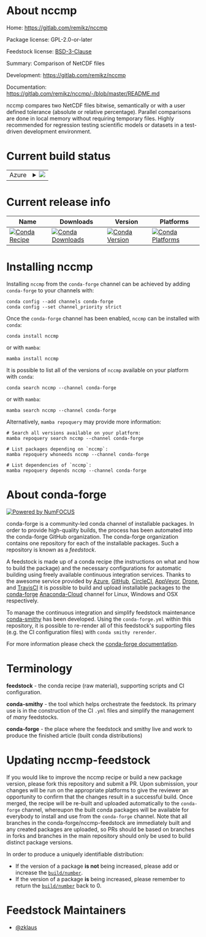 About nccmp
===========

Home: https://gitlab.com/remikz/nccmp

Package license: GPL-2.0-or-later

Feedstock license: [BSD-3-Clause](https://github.com/conda-forge/nccmp-feedstock/blob/main/LICENSE.txt)

Summary: Comparison of NetCDF files

Development: https://gitlab.com/remikz/nccmp

Documentation: https://gitlab.com/remikz/nccmp/-/blob/master/README.md

nccmp compares two NetCDF files bitwise, semantically or with a
user defined tolerance (absolute or relative percentage). Parallel
comparisons are done in local memory without requiring temporary
files. Highly recommended for regression testing scientific models
or datasets in a test-driven development environment.


Current build status
====================


<table>
    
  <tr>
    <td>Azure</td>
    <td>
      <details>
        <summary>
          <a href="https://dev.azure.com/conda-forge/feedstock-builds/_build/latest?definitionId=9165&branchName=main">
            <img src="https://dev.azure.com/conda-forge/feedstock-builds/_apis/build/status/nccmp-feedstock?branchName=main">
          </a>
        </summary>
        <table>
          <thead><tr><th>Variant</th><th>Status</th></tr></thead>
          <tbody><tr>
              <td>linux_64</td>
              <td>
                <a href="https://dev.azure.com/conda-forge/feedstock-builds/_build/latest?definitionId=9165&branchName=main">
                  <img src="https://dev.azure.com/conda-forge/feedstock-builds/_apis/build/status/nccmp-feedstock?branchName=main&jobName=linux&configuration=linux%20linux_64_" alt="variant">
                </a>
              </td>
            </tr><tr>
              <td>osx_64</td>
              <td>
                <a href="https://dev.azure.com/conda-forge/feedstock-builds/_build/latest?definitionId=9165&branchName=main">
                  <img src="https://dev.azure.com/conda-forge/feedstock-builds/_apis/build/status/nccmp-feedstock?branchName=main&jobName=osx&configuration=osx%20osx_64_" alt="variant">
                </a>
              </td>
            </tr>
          </tbody>
        </table>
      </details>
    </td>
  </tr>
</table>

Current release info
====================

| Name | Downloads | Version | Platforms |
| --- | --- | --- | --- |
| [![Conda Recipe](https://img.shields.io/badge/recipe-nccmp-green.svg)](https://anaconda.org/conda-forge/nccmp) | [![Conda Downloads](https://img.shields.io/conda/dn/conda-forge/nccmp.svg)](https://anaconda.org/conda-forge/nccmp) | [![Conda Version](https://img.shields.io/conda/vn/conda-forge/nccmp.svg)](https://anaconda.org/conda-forge/nccmp) | [![Conda Platforms](https://img.shields.io/conda/pn/conda-forge/nccmp.svg)](https://anaconda.org/conda-forge/nccmp) |

Installing nccmp
================

Installing `nccmp` from the `conda-forge` channel can be achieved by adding `conda-forge` to your channels with:

```
conda config --add channels conda-forge
conda config --set channel_priority strict
```

Once the `conda-forge` channel has been enabled, `nccmp` can be installed with `conda`:

```
conda install nccmp
```

or with `mamba`:

```
mamba install nccmp
```

It is possible to list all of the versions of `nccmp` available on your platform with `conda`:

```
conda search nccmp --channel conda-forge
```

or with `mamba`:

```
mamba search nccmp --channel conda-forge
```

Alternatively, `mamba repoquery` may provide more information:

```
# Search all versions available on your platform:
mamba repoquery search nccmp --channel conda-forge

# List packages depending on `nccmp`:
mamba repoquery whoneeds nccmp --channel conda-forge

# List dependencies of `nccmp`:
mamba repoquery depends nccmp --channel conda-forge
```


About conda-forge
=================

[![Powered by
NumFOCUS](https://img.shields.io/badge/powered%20by-NumFOCUS-orange.svg?style=flat&colorA=E1523D&colorB=007D8A)](https://numfocus.org)

conda-forge is a community-led conda channel of installable packages.
In order to provide high-quality builds, the process has been automated into the
conda-forge GitHub organization. The conda-forge organization contains one repository
for each of the installable packages. Such a repository is known as a *feedstock*.

A feedstock is made up of a conda recipe (the instructions on what and how to build
the package) and the necessary configurations for automatic building using freely
available continuous integration services. Thanks to the awesome service provided by
[Azure](https://azure.microsoft.com/en-us/services/devops/), [GitHub](https://github.com/),
[CircleCI](https://circleci.com/), [AppVeyor](https://www.appveyor.com/),
[Drone](https://cloud.drone.io/welcome), and [TravisCI](https://travis-ci.com/)
it is possible to build and upload installable packages to the
[conda-forge](https://anaconda.org/conda-forge) [Anaconda-Cloud](https://anaconda.org/)
channel for Linux, Windows and OSX respectively.

To manage the continuous integration and simplify feedstock maintenance
[conda-smithy](https://github.com/conda-forge/conda-smithy) has been developed.
Using the ``conda-forge.yml`` within this repository, it is possible to re-render all of
this feedstock's supporting files (e.g. the CI configuration files) with ``conda smithy rerender``.

For more information please check the [conda-forge documentation](https://conda-forge.org/docs/).

Terminology
===========

**feedstock** - the conda recipe (raw material), supporting scripts and CI configuration.

**conda-smithy** - the tool which helps orchestrate the feedstock.
                   Its primary use is in the construction of the CI ``.yml`` files
                   and simplify the management of *many* feedstocks.

**conda-forge** - the place where the feedstock and smithy live and work to
                  produce the finished article (built conda distributions)


Updating nccmp-feedstock
========================

If you would like to improve the nccmp recipe or build a new
package version, please fork this repository and submit a PR. Upon submission,
your changes will be run on the appropriate platforms to give the reviewer an
opportunity to confirm that the changes result in a successful build. Once
merged, the recipe will be re-built and uploaded automatically to the
`conda-forge` channel, whereupon the built conda packages will be available for
everybody to install and use from the `conda-forge` channel.
Note that all branches in the conda-forge/nccmp-feedstock are
immediately built and any created packages are uploaded, so PRs should be based
on branches in forks and branches in the main repository should only be used to
build distinct package versions.

In order to produce a uniquely identifiable distribution:
 * If the version of a package **is not** being increased, please add or increase
   the [``build/number``](https://docs.conda.io/projects/conda-build/en/latest/resources/define-metadata.html#build-number-and-string).
 * If the version of a package **is** being increased, please remember to return
   the [``build/number``](https://docs.conda.io/projects/conda-build/en/latest/resources/define-metadata.html#build-number-and-string)
   back to 0.

Feedstock Maintainers
=====================

* [@zklaus](https://github.com/zklaus/)

